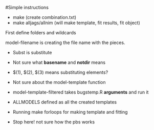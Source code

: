 #Simple instructions
- make (create combination.txt)
- make alljags/allnim (will make template, fit results, fit object)

First define folders and wildcards

model-filename is creating the file name with the pieces.
- Subst is substitute
- Not sure what **basename** and **notdir** means
- $(1), $(2), $(3) means substituting elements?

- Not sure about the model-template function
- model-template-filtered takes bugstemp.R **arguments** and run it
- ALLMODELS defined as all the created templates
- Running make forloops for making template and fitting

- Stop here! not sure how the pbs works

